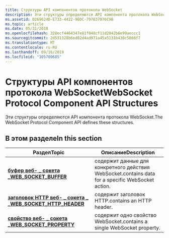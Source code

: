```yaml
---
title: Структуры API компонентов протокола WebSocket
description: Эти структуры определяются API компонента протокола WebSocket.
ms.assetid: D269624D-E733-4422-9EDC-797637076C9B
ms.topic: article
ms.date: 05/31/2018
ms.openlocfilehash: 328ecf4464347e81f048cf11d2042b6e99aeccc1
ms.sourcegitcommit: 2d531328b6ed82d4ad971a45a5131b430c5866f7
ms.translationtype: MT
ms.contentlocale: ru-RU
ms.lasthandoff: 09/16/2019
ms.locfileid: "105700685"
---
```

# <a name="websocket-protocol-component-api-structures"></a><span data-ttu-id="c3b55-103">Структуры API компонентов протокола WebSocket</span><span class="sxs-lookup"><span data-stu-id="c3b55-103">WebSocket Protocol Component API Structures</span></span>

<span data-ttu-id="c3b55-104">Эти структуры определяются API компонента протокола WebSocket.</span><span class="sxs-lookup"><span data-stu-id="c3b55-104">The WebSocket Protocol Component API defines these structures.</span></span>

## <a name="in-this-section"></a><span data-ttu-id="c3b55-105">В этом разделе</span><span class="sxs-lookup"><span data-stu-id="c3b55-105">In this section</span></span>



| <span data-ttu-id="c3b55-106">Раздел</span><span class="sxs-lookup"><span data-stu-id="c3b55-106">Topic</span></span>                                                                  | <span data-ttu-id="c3b55-107">Описание</span><span class="sxs-lookup"><span data-stu-id="c3b55-107">Description</span></span>                                               |
|------------------------------------------------------------------------|-----------------------------------------------------------|
| [<span data-ttu-id="c3b55-108">**буфер веб- \_ сокета \_**</span><span class="sxs-lookup"><span data-stu-id="c3b55-108">**WEB\_SOCKET\_BUFFER**</span></span>](/windows/desktop/api/Websocket/ns-websocket-web_socket_buffer)<br/>            | <span data-ttu-id="c3b55-109">содержит данные для конкретного действия WebSocket.</span><span class="sxs-lookup"><span data-stu-id="c3b55-109">contains data for a specific WebSocket action.</span></span><br/> |
| [<span data-ttu-id="c3b55-110">**заголовок HTTP веб- \_ сокета \_ \_**</span><span class="sxs-lookup"><span data-stu-id="c3b55-110">**WEB\_SOCKET\_HTTP\_HEADER**</span></span>](/windows/desktop/api/Websocket/ns-websocket-web_socket_http_header)<br/> | <span data-ttu-id="c3b55-111">содержит заголовок HTTP.</span><span class="sxs-lookup"><span data-stu-id="c3b55-111">contains an HTTP header.</span></span><br/>                       |
| [<span data-ttu-id="c3b55-112">**свойство веб- \_ сокета \_**</span><span class="sxs-lookup"><span data-stu-id="c3b55-112">**WEB\_SOCKET\_PROPERTY**</span></span>](/windows/desktop/api/Websocket/ns-websocket-web_socket_property)<br/>        | <span data-ttu-id="c3b55-113">содержит одно свойство WebSocket.</span><span class="sxs-lookup"><span data-stu-id="c3b55-113">contains a single WebSocket property.</span></span><br/>          |



 

 

 





